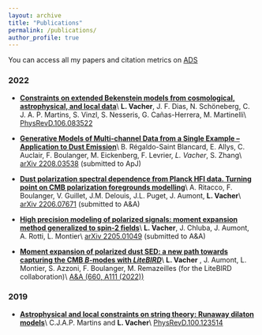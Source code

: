 ```yaml
---
layout: archive
title: "Publications"
permalink: /publications/
author_profile: true
---
```


You can access all my papers and citation metrics on [ADS](https://ui.adsabs.harvard.edu/search/q=orcid%3A0000-0001-9551-1417&sort=date+desc)

### 2022 

- [**Constraints on extended Bekenstein models from cosmological, astrophysical, and local data**](https://leovacher.github.io/publication/2022-07-07-Bekenstein)\\
**L. Vacher**, J. F. Dias, N. Schöneberg, C. J. A. P. Martins, S. Vinzl, S. Nesseris, G. Cañas-Herrera, M. Martinelli\\
[PhysRevD.106.083522](https://arxiv.org/pdf/2207.03258.pdf)

- [**Generative Models of Multi-channel Data from a Single Example – Application to Dust Emission**](https://leovacher.github.io/publication/2022-08-06-multifreq-WPH)\\
B. Régaldo-Saint Blancard, E. Allys, C. Auclair, F. Boulanger, M. Eickenberg, F. Levrier, *L. Vacher*, S. Zhang\\
[arXiv 2208.03538](https://arxiv.org/pdf/2208.03538.pdf) (submitted to ApJ)

- [**Dust polarization spectral dependence from Planck HFI data. Turning point on CMB polarization foregrounds modelling**](https://leovacher.github.io/publication/2022-06-15-Planckdust)\\
A. Ritacco, F. Boulanger, V. Guillet, J.M. Delouis, J.L. Puget, J. Aumont, **L. Vacher**\\
[arXiv 2206.07671](https://arxiv.org/pdf/2206.07671.pdf) (submitted to A&A)

- [**High precision modeling of polarized signals: moment expansion method generalized to spin-2 fields**](https://leovacher.github.io/publication/2022-05-03-spin-moments)\\
**L. Vacher**, J. Chluba, J. Aumont, A. Rotti, L. Montier\\
[arXiv 2205.01049](https://arxiv.org/pdf/2205.01049.pdf) (submitted to A&A)

- [**Moment expansion of polarized dust SED: a new path towards capturing the CMB *B*-modes with *LiteBIRD***](https://leovacher.github.io/publication/2022-04-22-moments-LiteBIRD)\\
**L. Vacher** , J. Aumont, L. Montier, S. Azzoni, F. Boulanger, M. Remazeilles (for the LiteBIRD collaboration)\\
[A&A (660, A111 (2022))](https://www.aanda.org/articles/aa/pdf/2022/04/aa42664-21.pdf) 

### 2019

- [**Astrophysical and local constraints on string theory: Runaway dilaton models**](https://leovacher.github.io/publication/2019-12-01-dilaton)\\
C.J.A.P. Martins and **L. Vacher**\\
[PhysRevD.100.123514](https://arxiv.org/pdf/1911.10821.pdf) 